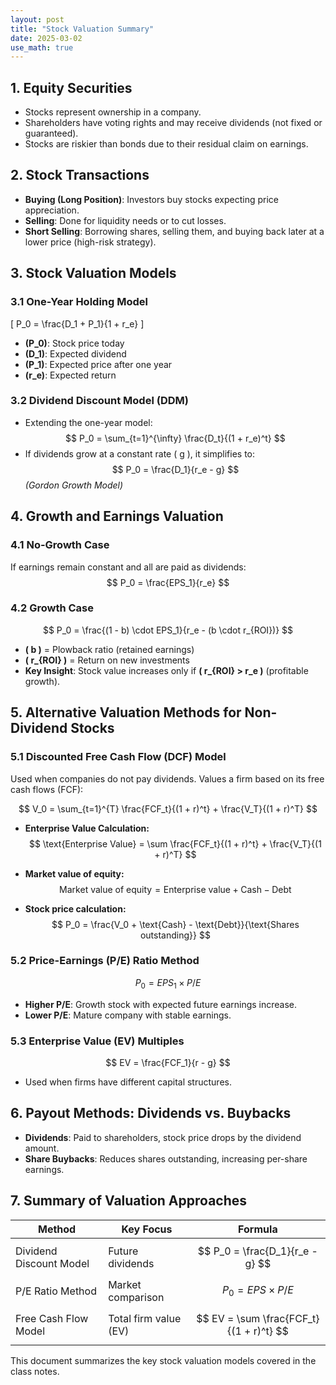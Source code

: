 ```yaml
---
layout: post
title: "Stock Valuation Summary"
date: 2025-03-02
use_math: true
---
```

## 1. Equity Securities
- Stocks represent ownership in a company.
- Shareholders have voting rights and may receive dividends (not fixed or guaranteed).
- Stocks are riskier than bonds due to their residual claim on earnings.

## 2. Stock Transactions
- **Buying (Long Position)**: Investors buy stocks expecting price appreciation.
- **Selling**: Done for liquidity needs or to cut losses.
- **Short Selling**: Borrowing shares, selling them, and buying back later at a lower price (high-risk strategy).

## 3. Stock Valuation Models

### 3.1 One-Year Holding Model
\[
P_0 = \frac{D_1 + P_1}{1 + r_e}
\]
- **\(P_0\)**: Stock price today  
- **\(D_1\)**: Expected dividend  
- **\(P_1\)**: Expected price after one year  
- **\(r_e\)**: Expected return  

### 3.2 Dividend Discount Model (DDM)
- Extending the one-year model:
$$
P_0 = \sum_{t=1}^{\infty} \frac{D_t}{(1 + r_e)^t}
$$
- If dividends grow at a constant rate \( g \), it simplifies to:
$$
P_0 = \frac{D_1}{r_e - g}
$$
*(Gordon Growth Model)*

## 4. Growth and Earnings Valuation

### 4.1 No-Growth Case
If earnings remain constant and all are paid as dividends:
$$
P_0 = \frac{EPS_1}{r_e}
$$

### 4.2 Growth Case
$$
P_0 = \frac{(1 - b) \cdot EPS_1}{r_e - (b \cdot r_{ROI})}
$$
- **\( b \)** = Plowback ratio (retained earnings)  
- **\( r_{ROI} \)** = Return on new investments  
- **Key Insight**: Stock value increases only if **\( r_{ROI} > r_e \)** (profitable growth).  

## 5. Alternative Valuation Methods for Non-Dividend Stocks

### 5.1 Discounted Free Cash Flow (DCF) Model
Used when companies do not pay dividends. Values a firm based on its free cash flows (FCF):

$$
V_0 = \sum_{t=1}^{T} \frac{FCF_t}{(1 + r)^t} + \frac{V_T}{(1 + r)^T}
$$

- **Enterprise Value Calculation:**
$$
\text{Enterprise Value} = \sum \frac{FCF_t}{(1 + r)^t} + \frac{V_T}{(1 + r)^T}
$$

- **Market value of equity:**
$$
\text{Market value of equity} = \text{Enterprise value} + \text{Cash} - \text{Debt}
$$

- **Stock price calculation:**
$$
P_0 = \frac{V_0 + \text{Cash} - \text{Debt}}{\text{Shares outstanding}}
$$

### 5.2 Price-Earnings (P/E) Ratio Method
$$
P_0 = EPS_1 \times P/E
$$
- **Higher P/E**: Growth stock with expected future earnings increase.  
- **Lower P/E**: Mature company with stable earnings.  

### 5.3 Enterprise Value (EV) Multiples
$$
EV = \frac{FCF_1}{r - g}
$$
- Used when firms have different capital structures.

## 6. Payout Methods: Dividends vs. Buybacks
- **Dividends**: Paid to shareholders, stock price drops by the dividend amount.
- **Share Buybacks**: Reduces shares outstanding, increasing per-share earnings.

## 7. Summary of Valuation Approaches

| **Method** | **Key Focus** | **Formula** |
|------------|--------------|------------|
| Dividend Discount Model | Future dividends | $$ P_0 = \frac{D_1}{r_e - g} $$ |
| P/E Ratio Method | Market comparison | $$ P_0 = EPS \times P/E $$ |
| Free Cash Flow Model | Total firm value (EV) | $$ EV = \sum \frac{FCF_t}{(1 + r)^t} $$ |

This document summarizes the key stock valuation models covered in the class notes.

